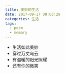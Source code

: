 ```yaml
---
title: 美妙的生活
date: 2017-09-17 08:03:29
categories: 生活
tags: 
  - poem
  - memory
---
```



- 生活如此美妙
- 穿过万丈乌云
- 有温暖的阳光照耀
- 还有你的微笑

